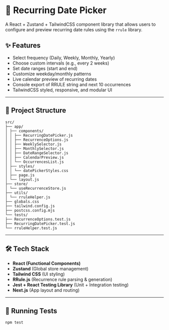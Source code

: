 # 📅 Recurring Date Picker

A React + Zustand + TailwindCSS component library that allows users to configure and preview recurring date rules using the `rrule` library.

## ✨ Features

- Select frequency (Daily, Weekly, Monthly, Yearly)
- Choose custom intervals (e.g., every 2 weeks)
- Set date ranges (start and end)
- Customize weekday/monthly patterns
- Live calendar preview of recurring dates
- Console export of RRULE string and next 10 occurrences
- TailwindCSS styled, responsive, and modular UI

---

## 🧱 Project Structure

```
src/
├── app/
│ ├── components/
│ │ ├── RecurringDatePicker.js
│ │ ├── RecurrenceOptions.js
│ │ ├── WeeklySelector.js
│ │ ├── MonthlySelector.js
│ │ ├── DateRangeSelector.js
│ │ ├── CalendarPreview.js
│ │ └── OccurrencesList.js
│ ├── styles/
│ │ └── datePickerStyles.css
│ ├── page.js
│ └── layout.js
├── store/
│ └── useRecurrenceStore.js
├── utils/
│ └── rruleHelper.js
├── globals.css
├── tailwind.config.js
├── postcss.config.mjs
└── tests/
├── RecurrenceOptions.test.js
├── RecurringDatePicker.test.js
└── rruleHelper.test.js
```


---

## 🛠️ Tech Stack

- **React (Functional Components)**
- **Zustand** (Global store management)
- **Tailwind CSS** (UI styling)
- **RRule.js** (Recurrence rule parsing & generation)
- **Jest + React Testing Library** (Unit + Integration testing)
- **Next.js** (App layout and routing)

---

## 🧪 Running Tests

```bash
npm test
